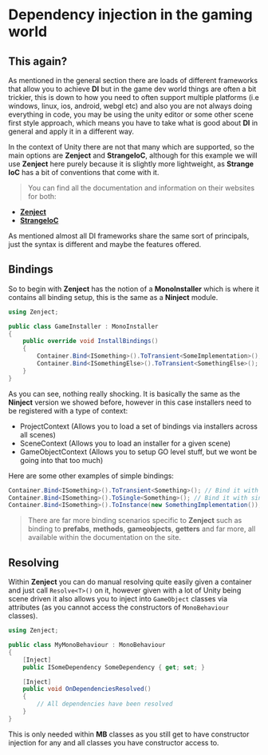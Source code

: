 # Dependency injection in the gaming world

## This again?

As mentioned in the general section there are loads of different frameworks that allow you to achieve **DI** but in the game dev world things are often a bit trickier, this is down to how you need to often support multiple platforms (i.e windows, linux, ios, android, webgl etc) and also you are not always doing everything in code, you may be using the unity editor or some other scene first style approach, which means you have to take what is good about **DI** in general and apply it in a different way.

In the context of Unity there are not that many which are supported, so the main options are **Zenject** and **StrangeIoC**, although for this example we will use **Zenject** here purely because it is slightly more lightweight, as **Strange IoC** has a bit of conventions that come with it.

> You can find all the documentation and information on their websites for both:

- [**Zenject**](https://github.com/modesttree/Zenject)
- [**StrangeIoC**](http://strangeioc.github.io/strangeioc)

As mentioned almost all DI frameworks share the same sort of principals, just the syntax is different and maybe the features offered.

## Bindings

So to begin with **Zenject** has the notion of a **MonoInstaller** which is where it contains all binding setup, this is the same as a **Ninject** module.

```csharp
using Zenject;

public class GameInstaller : MonoInstaller
{
    public override void InstallBindings()
    {
        Container.Bind<ISomething>().ToTransient<SomeImplementation>();
        Container.Bind<ISomethingElse>().ToTransient<SomethingElse>();
    }
}
```

As you can see, nothing really shocking. It is basically the same as the **Ninject** version we showed before, however in this case installers need to be registered with a type of context:

- ProjectContext (Allows you to load a set of bindings via installers across all scenes)
- SceneContext (Allows you to load an installer for a given scene)
- GameObjectContext (Allows you to setup GO level stuff, but we wont be going into that too much)

Here are some other examples of simple bindings:

```csharp
Container.Bind<ISomething>().ToTransient<Something>(); // Bind it with transient scope
Container.Bind<ISomething>().ToSingle<Something>(); // Bind it with singleton scope
Container.Bind<ISomething>().ToInstance(new SomethingImplementation()); // Bind it to an instance
```

> There are far more binding scenarios specific to **Zenject** such as binding to **prefabs**, **methods**, **gameobjects**, **getters** and far more, all available within the documentation on the site.

## Resolving

Within **Zenject** you can do manual resolving quite easily given a container and just call `Resolve<T>()` on it, however given with a lot of Unity being scene driven it also allows you to inject into `GameObject` classes via attributes (as you cannot access the constructors of `MonoBehaviour` classes).

```csharp
using Zenject;

public class MyMonoBehaviour : MonoBehaviour
{
    [Inject]
    public ISomeDependency SomeDependency { get; set; }

    [Inject]
    public void OnDependenciesResolved()
    {
        // All dependencies have been resolved
    }
}
```

This is only needed within **MB** classes as you still get to have constructor injection for any and all classes you have constructor access to.